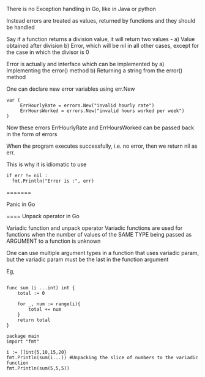 There is no Exception handling in Go, like in Java or python

Instead errors are treated as values, returned by functions and they should be handled

Say if a function returns a division value, 
it will return two values - a) Value obtained after division
b) Error, which will be nil in all other cases, except for the case in which the divisor is 0 


Error is actually and interface which can be implemented 
by a) Implementing the error() method 
b) Returning a string from the error() method 

One can declare new error variables using err.New

```
var (
     ErrHourlyRate = errors.New("invalid hourly rate")
     ErrHoursWorked = errors.New("invalid hours worked per week")
)
```

Now these errors ErrHourlyRate and ErrHoursWorked can be passed back 
in the form of errors

When the program executes successfully, i.e. no error,
then we return nil as err. 

This is why it is idiomatic to use 

```
if err != nil :
  fmt.Println("Error is :", err)
```

=======

Panic in Go 




====
Unpack operator in Go

Variadic function and unpack operator 
Variadic functions are used for functions when the number of values of the SAME TYPE 
being passed as ARGUMENT to a function is unknown 

One can use multiple argument types in a function that uses variadic param,
but the variadic param must be the last in the function argument 

Eg,

```

func sum (i ...int) int {
    total := 0

    for _, num := range(i){
        total += num
    }
    return total
}
```

```
package main
import "fmt"

i := []int{5,10,15,20}
fmt.Println(sum(i...)) #Unpacking the slice of numbers to the variadic function
fmt.Println(sum(5,5,5))
```
